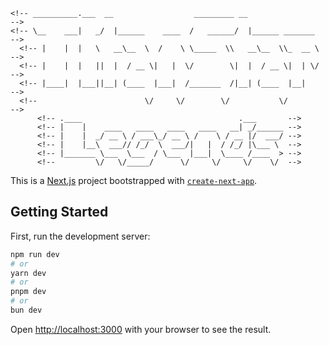     <!-- __________.___  __                  _________ __                 -->
    <!-- \__    ___|   _/  |______    ____  /   ______/  |______ _______  -->
      <!-- |    |  |   \   __\__  \  /    \ \_____  \\   __\__  \\_  __ \ -->
      <!-- |    |  |   ||  |  / __ \|   |  \/        \|  |  / __ \|  | \/ -->
      <!-- |____|  |___||__| (____  |___|  /_______  /|__| (____  |__|    -->
      <!--                        \/     \/        \/           \/        -->
          <!-- .____                                   .___       -->
          <!-- |    |    ____   ____   ____   ____   __| _/______ -->
          <!-- |    |  _/ __ \ / ___\_/ __ \ /    \ / __ |/  ___/ -->
          <!-- |    |__\  ___// /_/  \  ___/|   |  / /_/ |\___ \  -->
          <!-- |_______ \___  \___  / \___  |___|  \____ /____  > -->
          <!--         \/   \/_____/      \/     \/     \/    \/  -->

      
This is a [Next.js](https://nextjs.org/) project bootstrapped with [`create-next-app`](https://github.com/vercel/next.js/tree/canary/packages/create-next-app).

## Getting Started

First, run the development server:

```bash
npm run dev
# or
yarn dev
# or
pnpm dev
# or
bun dev
```

Open [http://localhost:3000](http://localhost:3000) with your browser to see the result.


